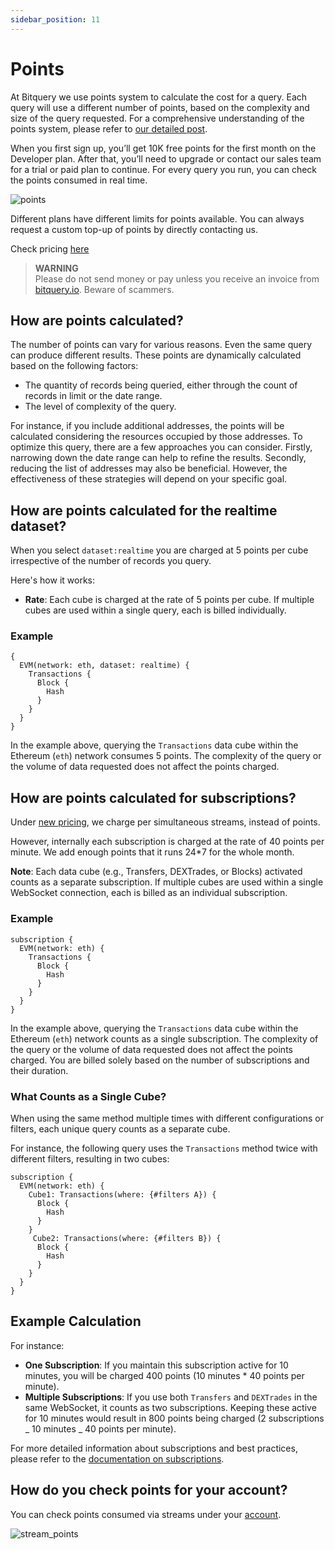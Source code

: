 ```yaml
---
sidebar_position: 11
---
```


# Points

At Bitquery we use points system to calculate the cost for a query. Each query will use a different number of points, based on the complexity and size of the query requested. For a comprehensive understanding of the points system, please refer to [our detailed post](https://community.bitquery.io/t/introducing-points/874).

When you first sign up, you’ll get 10K free points for the first month on the Developer plan. After that, you’ll need to upgrade or contact our sales team for a trial or paid plan to continue.
For every query you run, you can check the points consumed in real time.

![points](/img/ide/points.png)

Different plans have different limits for points available. You can always request a custom top-up of points by directly contacting us.

Check pricing [here](https://bitquery.io/pricing)

> **WARNING**  
> Please do not send money or pay unless you receive an invoice from [bitquery.io](https://bitquery.io). Beware of scammers.

## How are points calculated?

The number of points can vary for various reasons. Even the same query can produce different results. These points are dynamically calculated based on the following factors:

- The quantity of records being queried, either through the count of records in limit or the date range.
- The level of complexity of the query.

For instance, if you include additional addresses, the points will be calculated considering the resources occupied by those addresses. To optimize this query, there are a few approaches you can consider. Firstly, narrowing down the date range can help to refine the results. Secondly, reducing the list of addresses may also be beneficial. However, the effectiveness of these strategies will depend on your specific goal.

## How are points calculated for the realtime dataset?

When you select `dataset:realtime` you are charged at 5 points per cube irrespective of the number of records you query.

Here's how it works:

- **Rate**: Each cube is charged at the rate of 5 points per cube. If multiple cubes are used within a single query, each is billed individually.

### Example

```
{
  EVM(network: eth, dataset: realtime) {
    Transactions {
      Block {
        Hash
      }
    }
  }
}

```

In the example above, querying the `Transactions` data cube within the Ethereum (`eth`) network consumes 5 points. The complexity of the query or the volume of data requested does not affect the points charged.

## How are points calculated for subscriptions?

Under [new pricing](https://bitquery.io/blog/new-pricing-june-2024), we charge per simultaneous streams, instead of points.

However, internally each subscription is charged at the rate of 40 points per minute. We add enough points that it runs 24\*7 for the whole month.

**Note**: Each data cube (e.g., Transfers, DEXTrades, or Blocks) activated counts as a separate subscription. If multiple cubes are used within a single WebSocket connection, each is billed as an individual subscription.

### Example

```
subscription {
  EVM(network: eth) {
    Transactions {
      Block {
        Hash
      }
    }
  }
}

```

In the example above, querying the `Transactions` data cube within the Ethereum (`eth`) network counts as a single subscription. The complexity of the query or the volume of data requested does not affect the points charged. You are billed solely based on the number of subscriptions and their duration.

### What Counts as a Single Cube?

When using the same method multiple times with different configurations or filters, each unique query counts as a separate cube.

For instance, the following query uses the `Transactions` method twice with different filters, resulting in two cubes:

```
subscription {
  EVM(network: eth) {
    Cube1: Transactions(where: {#filters A}) {
      Block {
        Hash
      }
    }
     Cube2: Transactions(where: {#filters B}) {
      Block {
        Hash
      }
    }
  }
}
```

## Example Calculation

For instance:

- **One Subscription**: If you maintain this subscription active for 10 minutes, you will be charged 400 points (10 minutes \* 40 points per minute).
- **Multiple Subscriptions**: If you use both `Transfers` and `DEXTrades` in the same WebSocket, it counts as two subscriptions. Keeping these active for 10 minutes would result in 800 points being charged (2 subscriptions _ 10 minutes _ 40 points per minute).

For more detailed information about subscriptions and best practices, please refer to the [documentation on subscriptions](/docs/subscriptions/subscription.md).

## How do you check points for your account?

You can check points consumed via streams under your [account](https://account.bitquery.io/user/api_v2/subscriptions).

![stream_points](/img/ide/stream_points.png)
